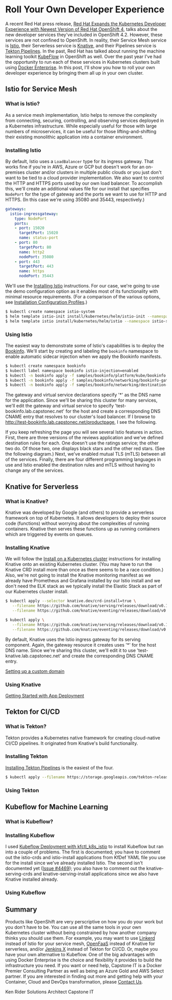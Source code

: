 # Roll Your Own Developer Experience

A recent Red Hat press release, [Red Hat Expands the Kubernetes Developer Experience with Newest Version of Red Hat OpenShift 4](https://www.redhat.com/en/about/press-releases/red-hat-expands-kubernetes-developer-experience-newest-version-red-hat-openshift-4), talks about the new developer services they've included in OpenShift 4.2. However, these services are not confined to OpenShift. In reality, their Service Mesh service is [Istio](https://istio.io), their Serverless service is [Knative](https://knative.dev/), and their Pipelines service is [Tekton Pipelines](https://tekton.dev/). In the past, Red Hat has talked about running the machine learning toolkit [KubeFlow](https://www.kubeflow.org/) in OpenShift as well. Over the past year I've had the opportunity to run each of these services in Kubernetes clusters built using [Docker Enterprise](https://www.docker.com/products/docker-enterprise). In this post, I'll show you how to roll your own developer experience by bringing them all up in your own cluster.

## Istio for Service Mesh

### What is Istio?

As a service mesh implementation, Istio helps to remove the complexity from connecting, securing, controlling, and observing services deployed in a Kubernetes infrastructure. While especially useful for those with large numbers of microservices, it can be useful for those lifting-and-shifting their existing monolithic application into a container environment.

### Installing Istio

By default, Istio uses a `LoadBalancer` type for its ingress gateway. That works fine if you're in AWS, Azure or GCP but doesn't work for an on-premises cluster and/or clusters in multiple public clouds or you just don't want to be tied to a cloud provider implementation. We also want to control the HTTP and HTTPS ports used by our own load balancer. To accomplish this, we'll create an additional values file for our install that specifies `NodePort` for the type of gateway and the ports we want to use for HTTP and HTTPS. (In this case we're using 35080 and 35443, respectively.)

```yaml values-docker-enterpise.yaml
gateways:
  istio-ingressgateway:
    type: NodePort
    ports:
    - port: 15020
      targetPort: 15020
      name: status-port
    - port: 80
      targetPort: 80
      name: http2
      nodePort: 35080
    - port: 443
      targetPort: 443
      name: https
      nodePort: 35443
```

We'll use the [Installing Istio](https://istio.io/docs/setup/#installing-istio) instructions. For our case, we're going to use the demo configuration option as it enables most of its functionality with minimal resource requirements. (For a comparison of the various options, see [Installation Configuration Profiles](https://istio.io/docs/setup/additional-setup/config-profiles/).)

```bash
$ kubectl create namespace istio-system
$ helm template istio-init install/kubernetes/helm/istio-init --namespace istio-system | kubectl apply -f -
$ helm template istio install/kubernetes/helm/istio --namespace istio-system --values install/kubernetes/helm/istio/values-istio-demo.yaml --values ./values-docker-enterprise.yaml | kubectl apply -f -
```

### Using Istio

The easiest way to demonstrate some of Istio's capabilities is to deploy the [Bookinfo](https://istio.io/docs/examples/bookinfo/). We'll start by creating and labeling the `bookinfo` namespace to enable automatic sidecar injection when we apply the Bookinfo manifests.

```bash
$ kubectl create namespace bookinfo
$ kubectl label namespace bookinfo istio-injection=enabled
$ kubectl -n bookinfo apply -f samples/bookinfo/platform/kube/bookinfo.yaml
$ kubectl -n bookinfo apply -f samples/bookinfo/networking/bookinfo-gateway.yaml
$ kubectl -n bookinfo apply -f samples/bookinfo/networking/destination-rule-all-mtls.yaml
```

The gateway and virtual service declarations specify '*' as the DNS name for the application. Since we'll be sharing this cluster for many services, we'll edit the gateway and virtual service to specify 'test-bookinfo.lab.capstonec.net' for the host and create a corresponding DNS CNAME entry that resolves to our cluster's load balancer. If I browse to http://test-bookinfo.lab.capstonec.net/productpage, I see the following.

If you keep refreshing the page you will see several Istio features in action. First, there are three versions of the reviews application and we've defined destination rules for each. One doesn't use the ratings service; the other two do. Of those two, one displays black stars and the other red stars. (See the following diagram.) Next, we've enabled mutual TLS (mTLS) between all of the services. Finally, there are four different programming languages in use and Istio enabled the destination rules and mTLS without having to change any of the services.

## Knative for Serverless

### What is Knative?

Knative was developed by Google (and others) to provide a serverless framework on top of Kubernetes. It allows developers to deploy their source code (functions) without worrying about the complexities of running containers. Knative then serves these functions up as running containers which are triggered by events on queues.

### Installing Knative

We will follow the [Install on a Kubernetes cluster](https://knative.dev/docs/install/knative-with-any-k8s/) instructions for installing Knative onto an existing Kubernetes cluster. (You may have to run the Knative CRD install more than once as there seems to be a race condition.) Also, we're not going to install the Knative monitoring manifest as we already have Prometheus and Grafana installed by our Istio install and we don't need the ELK stack as we typically install the Elastic Stack as part of our Kubernetes cluster install.

```bash
$ kubectl apply --selector knative.dev/crd-install=true \
   --filename https://github.com/knative/serving/releases/download/v0.10.0/serving.yaml \
   --filename https://github.com/knative/eventing/releases/download/v0.10.0/release.yaml
```

```bash
$ kubectl apply \
   --filename https://github.com/knative/serving/releases/download/v0.10.0/serving.yaml \
   --filename https://github.com/knative/eventing/releases/download/v0.10.0/release.yaml
```

By default, Knative uses the Istio ingress gateway for its serving component. Again, the gateway resource it creates uses '*' for the host DNS name. Since we're sharing this cluster, we'll edit it to use 'test-knative.lab.capstonec.net' and create the corresponding DNS CNAME entry.

[Setting up a custom domain](https://knative.dev/docs/serving/using-a-custom-domain/)

### Using Knative

[Getting Started with App Deployment](https://knative.dev/docs/serving/getting-started-knative-app/)

## Tekton for CI/CD

### What is Tekton?

Tekton provides a Kubernetes native framework for creating cloud-native CI/CD pipelines. It originated from Knative's build functionality.

### Installing Tekton

[Installing Tekton Pipelines](https://github.com/tektoncd/pipeline/blob/master/docs/install.md) is the easiest of the four.

```bash
$ kubectl apply --filename https://storage.googleapis.com/tekton-releases/pipeline/latest/release.yaml
```

### Using Tekton

## Kubeflow for Machine Learning

### What is Kubeflow?

### Installing Kubeflow

I used [Kubeflow Deployment with kfctl_k8s_istio](https://www.kubeflow.org/docs/started/k8s/kfctl-k8s-istio/) to install Kubeflow but ran into a couple of problems. The first is documented; you have to comment out the istio-crds and istio-install applications from KfDef YAML file you use for the install since we've already installed Istio. The second isn't documented yet ([Issue #4469](https://github.com/kubeflow/kubeflow/issues/4469)); you also have to comment out the knative-serving-crds and knative-serving-install applications since we also have Knative installed already.

### Using Kubeflow

## Summary

Products like OpenShift are very perscriptive on how you do your work but you don't have to be. You can use all the same tools in your own Kubernetes cluster without being constrained by how another company thinks you should use them. For example, you may want to use [Linkerd](https://linkerd.io/) instead of Istio for your service mesh, [OpenFaaS](https://www.openfaas.com/) instead of Knative for serverless, and/or [Jenkins X](https://jenkins-x.io/) instead of Tekton for CI/CD. Or, maybe you have your own alternative to Kubeflow. One of the big advantages with using Docker Enterprise is the choice and flexibility it provides to build the infrastructure you need. If you want or need help, Capstone IT is a Docker Premier Consulting Partner as well as being an Azure Gold and AWS Select partner. If you are interested in finding out more and getting help with your Container, Cloud and DevOps transformation, please [Contact Us](https://capstonec.com/contact-us/).

Ken Rider
Solutions Architect
Capstone IT